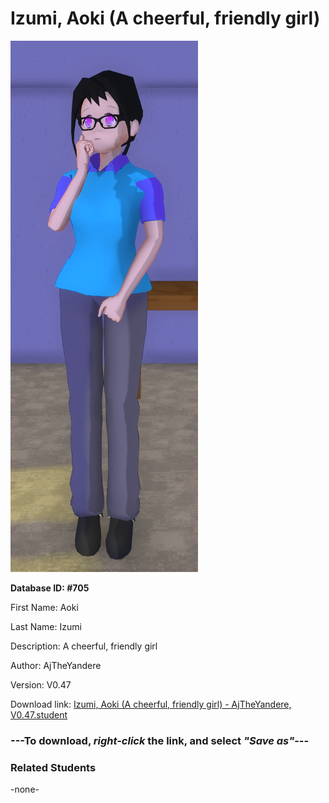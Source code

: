 # Izumi, Aoki (A cheerful, friendly girl)

<img src="Files/Izumi, Aoki (A cheerful, friendly girl).png" title="Izumi, Aoki (A cheerful, friendly girl) - AjTheYandere, V0.47">

**Database ID: #705**

First Name: Aoki

Last Name: Izumi

Description: A cheerful, friendly girl

Author: AjTheYandere

Version: V0.47

Download link: <a href="https://raw.githubusercontent.com/Arbiter1223/Daigaku-Gurashi-Custom-Students/master/Students/Files/Izumi%2C%20Aoki%20(A%20cheerful%2C%20friendly%20girl)%20-%20AjTheYandere%2C%20V0.47.student">Izumi, Aoki (A cheerful, friendly girl) - AjTheYandere, V0.47.student</a>

### ---**To download, _right-click_ the link, and select _"Save as"_**---

### Related Students

-none-

